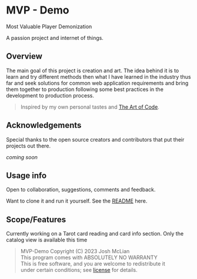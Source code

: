 # MVP - Demo


Most Valuable Player Demonization

A passion project and internet of things.

## Overview

The main goal of this project is creation and art. The idea behind it is to learn and try different methods then what I have learned in the industry thus far and seek solutions for common web application requirements and bring them together to production following some best practices in the development to production process.

> Inspired by my own personal tastes and [The Art of Code](https://www.youtube.com/watch?v=6avJHaC3C2U).

## Acknowledgements

Special thanks to the open source creators and contributors that put their projects out there.

_coming soon_

## Usage info

Open to collaboration, suggestions, comments and feedback.

Want to clone it and run it yourself. See the [README](./CONTRIBUTOR.md) here.

## Scope/Features

Currently working on a Tarot card reading and card info section. Only the catalog view is available this time


>   MVP-Demo  Copyright (C) 2023  Josh McLian  
    This program comes with ABSOLUTELY NO WARRANTY  
    This is free software, and you are welcome to redistribute it  
    under certain conditions; see [license](./LICENSE.md) for details.
